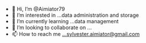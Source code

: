 - 👋 Hi, I’m @Aimiator79
- 👀 I’m interested in ...data administration and storage
- 🌱 I’m currently learning ...data management
- 💞️ I’m looking to collaborate on ...
- 📫 How to reach me ...sylvester.aimiator@gmail.com

<!---
Aimiator79/Aimiator79 is a ✨ special ✨ repository because its `README.md` (this file) appears on your GitHub profile.
You can click the Preview link to take a look at your changes.
--->
